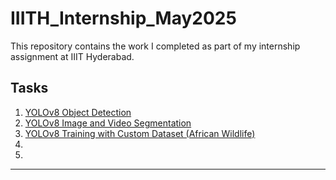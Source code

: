 # IIITH_Internship_May2025
This repository contains the work I completed as part of my internship assignment at IIIT Hyderabad.

## Tasks

1. [YOLOv8 Object Detection](./Task-1)
2. [YOLOv8 Image and Video Segmentation](./Task-2)
3. [YOLOv8 Training with Custom Dataset (African Wildlife)](./Task-3)
4. 
5. 

---
